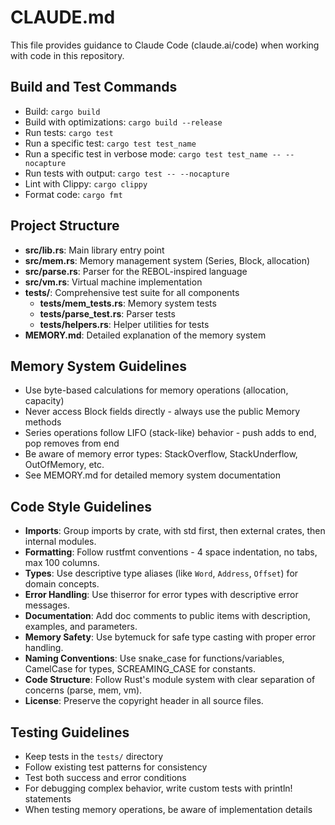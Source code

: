 # CLAUDE.md

This file provides guidance to Claude Code (claude.ai/code) when working with code in this repository.

## Build and Test Commands
- Build: `cargo build`
- Build with optimizations: `cargo build --release`
- Run tests: `cargo test`
- Run a specific test: `cargo test test_name`
- Run a specific test in verbose mode: `cargo test test_name -- --nocapture`
- Run tests with output: `cargo test -- --nocapture`
- Lint with Clippy: `cargo clippy`
- Format code: `cargo fmt`

## Project Structure
- **src/lib.rs**: Main library entry point
- **src/mem.rs**: Memory management system (Series, Block, allocation)
- **src/parse.rs**: Parser for the REBOL-inspired language
- **src/vm.rs**: Virtual machine implementation
- **tests/**: Comprehensive test suite for all components
  - **tests/mem_tests.rs**: Memory system tests
  - **tests/parse_test.rs**: Parser tests
  - **tests/helpers.rs**: Helper utilities for tests
- **MEMORY.md**: Detailed explanation of the memory system

## Memory System Guidelines
- Use byte-based calculations for memory operations (allocation, capacity)
- Never access Block fields directly - always use the public Memory methods
- Series operations follow LIFO (stack-like) behavior - push adds to end, pop removes from end
- Be aware of memory error types: StackOverflow, StackUnderflow, OutOfMemory, etc.
- See MEMORY.md for detailed memory system documentation

## Code Style Guidelines
- **Imports**: Group imports by crate, with std first, then external crates, then internal modules.
- **Formatting**: Follow rustfmt conventions - 4 space indentation, no tabs, max 100 columns.
- **Types**: Use descriptive type aliases (like `Word`, `Address`, `Offset`) for domain concepts.
- **Error Handling**: Use thiserror for error types with descriptive error messages.
- **Documentation**: Add doc comments to public items with description, examples, and parameters.
- **Memory Safety**: Use bytemuck for safe type casting with proper error handling.
- **Naming Conventions**: Use snake_case for functions/variables, CamelCase for types, SCREAMING_CASE for constants.
- **Code Structure**: Follow Rust's module system with clear separation of concerns (parse, mem, vm).
- **License**: Preserve the copyright header in all source files.

## Testing Guidelines
- Keep tests in the `tests/` directory
- Follow existing test patterns for consistency
- Test both success and error conditions
- For debugging complex behavior, write custom tests with println! statements
- When testing memory operations, be aware of implementation details